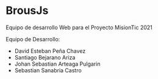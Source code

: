 # BrousJs
Equipo de desarrollo Web para el Proyecto MisionTic 2021

Equipo de Desarrollo:

- David Esteban Peña Chavez
- Santiago Bejarano Ariza
- Johan Sebastian Arteaga Pulgarin
- Sebastian Sanabria Castro
